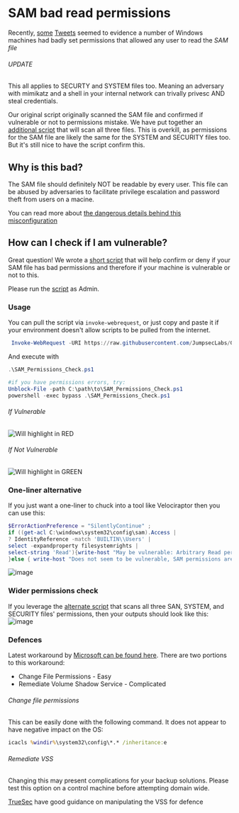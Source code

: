 # SAM bad read permissions

Recently, [some](https://twitter.com/jonasLyk/status/1417205166172950531) [Tweets](https://twitter.com/jeffmcjunkin/status/1417281315016122372)  seemed to evidence a number of Windows machines had badly set permissions that allowed any user to read the *SAM file*

###### UPDATE
This all applies to SECURTY and SYSTEM files too. Meaning an adversary with mimikatz and a shell in your internal network can trivally privesc AND steal credentials. 

Our original script originally scanned the SAM file and confirmed if vulnerable or not to permissions mistake. We have put together an [additional script](#Wider-permissions-check) that will scan all three files. This is overkill, as permissions for the SAM file are likely the same for the SYSTEM and SECURITY files too. But it's still nice to have the script confirm this. 

## Why is this bad?

The SAM file should definitely NOT be readable by every user. This file can be abused by adversaries to facilitate privilege escalation and password theft from users on a macine.

You can read more about [the dangerous details behind this misconfiguration](https://www.kb.cert.org/vuls/id/506989)

## How can I check if I am vulnerable?

Great question! We wrote a [short script](SAM_Permissions_Check.ps1) that will help confirm or deny if your SAM file has bad permissions and therefore if your machine is vulnerable or not to this.

Please run the [script](SAM_Permissions_Check.ps1) as Admin.

### Usage
You can pull the script via `invoke-webrequest`, or just copy and paste it if your environment doesn't allow scripts to be pulled from the internet. 
```powershell
 Invoke-WebRequest -URI https://raw.githubusercontent.com/JumpsecLabs/Guidance-Advice/main/SAM_Permissions/SAM_Permissions_Check.ps1 -OutFile ./SAM_Permissions_Check.ps1  -usebasicparsing
```

And execute with
```powershell
.\SAM_Permissions_Check.ps1

#if you have permissions errors, try:
Unblock-File -path C:\path\to\SAM_Permissions_Check.ps1
powershell -exec bypass .\SAM_Permissions_Check.ps1
```

###### If Vulnerable
![Will highlight in RED](https://user-images.githubusercontent.com/49488209/126307912-1074a0e7-3228-4633-be1f-cc4374933980.png)

###### If Not Vulnerable
![Will highlight in GREEN](https://user-images.githubusercontent.com/49488209/126307983-5b1c1935-6982-4268-a136-675966f2ea87.png)

### One-liner alternative
If you just want a one-liner to chuck into a tool like Velociraptor then you can use this:
```powershell
$ErrorActionPreference = "SilentlyContinue" ;
if ((get-acl C:\windows\system32\config\sam).Access | 
? IdentityReference -match 'BUILTIN\\Users' | 
select -expandproperty filesystemrights | 
select-string 'Read'){write-host "May be vulnerable: Arbitrary Read permissions for SAM file"
}else { write-host "Does not seem to be vulnerable, SAM permissions are fine"}
```
![image](https://user-images.githubusercontent.com/49488209/126365217-d0915956-d1c1-4223-9521-2e82e6290e3d.png)


### Wider permissions check
If you leverage the [alternate script](wider_permissions_check.ps1) that scans all three SAN, SYSTEM, and SECURITY files' permissions, then your outputs should look like this:
![image](https://user-images.githubusercontent.com/49488209/126362385-9cca73f8-0a2a-4d53-9785-23eb09e62b3c.png)


### Defences
Latest workaround by [Microsoft can be found here](https://msrc.microsoft.com/update-guide/vulnerability/CVE-2021-36934). There are two portions to this workaround:
* Change File Permissions - Easy
* Remediate Volume Shadow Service - Complicated

###### Change file permissions
This can be easily done with the following command. It does not appear to have negative impact on the OS:
```cmd
icacls %windir%\system32\config\*.* /inheritance:e
```
###### Remediate VSS
Changing this may present complications for your backup solutions. Please test this option on a control machine before attempting domain wide.

[TrueSec](https://blog.truesec.com/2021/07/20/hivenightmare-a-k-a-serioussam-local-privilege-escalation-in-windows/) have good guidance on manipulating the VSS for defence
